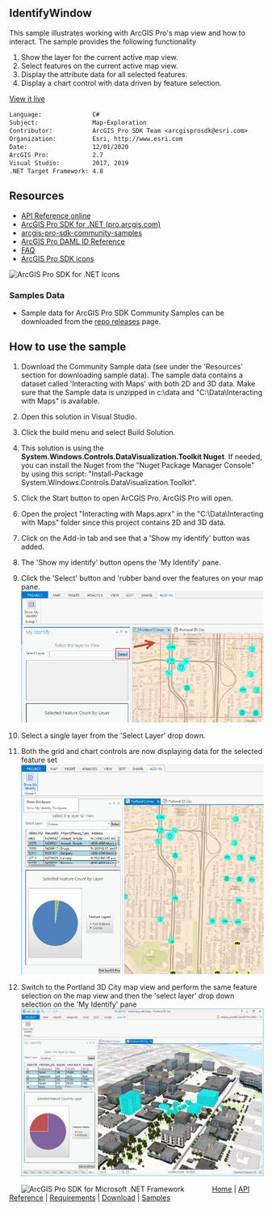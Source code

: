 ## IdentifyWindow

<!-- TODO: Write a brief abstract explaining this sample -->
This sample illustrates working with ArcGIS Pro's map view and how to interact.  The sample provides the following functionality  
  
1. Show the layer for the current active map view.  
1. Select features on the current active map view.  
1. Display the attribute data for all selected features.  
1. Display a chart control with data driven by feature selection.  
  


<a href="http://pro.arcgis.com/en/pro-app/sdk/" target="_blank">View it live</a>

<!-- TODO: Fill this section below with metadata about this sample-->
```
Language:              C#
Subject:               Map-Exploration
Contributor:           ArcGIS Pro SDK Team <arcgisprosdk@esri.com>
Organization:          Esri, http://www.esri.com
Date:                  12/01/2020
ArcGIS Pro:            2.7
Visual Studio:         2017, 2019
.NET Target Framework: 4.8
```

## Resources

* [API Reference online](https://pro.arcgis.com/en/pro-app/sdk/api-reference)
* <a href="https://pro.arcgis.com/en/pro-app/sdk/" target="_blank">ArcGIS Pro SDK for .NET (pro.arcgis.com)</a>
* [arcgis-pro-sdk-community-samples](https://github.com/Esri/arcgis-pro-sdk-community-samples)
* [ArcGIS Pro DAML ID Reference](https://github.com/Esri/arcgis-pro-sdk/wiki/ArcGIS-Pro-DAML-ID-Reference)
* [FAQ](https://github.com/Esri/arcgis-pro-sdk/wiki/FAQ)
* [ArcGIS Pro SDK icons](https://github.com/Esri/arcgis-pro-sdk/releases/tag/2.4.0.19948)

![ArcGIS Pro SDK for .NET Icons](https://Esri.github.io/arcgis-pro-sdk/images/Home/Image-of-icons.png  "ArcGIS Pro SDK Icons")

### Samples Data

* Sample data for ArcGIS Pro SDK Community Samples can be downloaded from the [repo releases](https://github.com/Esri/arcgis-pro-sdk-community-samples/releases) page.  

## How to use the sample
<!-- TODO: Explain how this sample can be used. To use images in this section, create the image file in your sample project's screenshots folder. Use relative url to link to this image using this syntax: ![My sample Image](FacePage/SampleImage.png) -->
1. Download the Community Sample data (see under the 'Resources' section for downloading sample data).  The sample data contains a dataset called 'Interacting with Maps' with both 2D and 3D data.  Make sure that the Sample data is unzipped in c:\data and "C:\Data\Interacting with Maps" is available.  
1. Open this solution in Visual Studio.    
1. Click the build menu and select Build Solution.  
1. This solution is using the **System.Windows.Controls.DataVisualization.Toolkit Nuget**.  If needed, you can install the Nuget from the "Nuget Package Manager Console" by using this script: "Install-Package System.Windows.Controls.DataVisualization.Toolkit".  
1. Click the Start button to open ArCGIS Pro.  ArcGIS Pro will open.  
1. Open the project "Interacting with Maps.aprx" in the "C:\Data\Interacting with Maps" folder since this project contains 2D and 3D data.  
1. Click on the Add-in tab and see that a 'Show my identify' button was added.  
1. The 'Show my identify' button opens the 'My Identify' pane.   
1. Click the 'Select' button and 'rubber band over the features on your map pane.  
![UI](Screenshots/Screen1.png)  
  
1. Select a single layer from the 'Select Layer' drop down.  
1. Both the grid and chart controls are now displaying data for the selected feature set  
![UI](Screenshots/Screen2.png)  
  
1. Switch to the Portland 3D City map view and perform the same feature selection on the map view and then the 'select layer' drop down selection on the 'My Identify' pane  
![UI](Screenshots/Screen3.png)  
  


<!-- End -->

&nbsp;&nbsp;&nbsp;&nbsp;&nbsp;&nbsp;<img src="https://esri.github.io/arcgis-pro-sdk/images/ArcGISPro.png"  alt="ArcGIS Pro SDK for Microsoft .NET Framework" height = "20" width = "20" align="top"  >
&nbsp;&nbsp;&nbsp;&nbsp;&nbsp;&nbsp;&nbsp;&nbsp;&nbsp;&nbsp;&nbsp;&nbsp;
[Home](https://github.com/Esri/arcgis-pro-sdk/wiki) | <a href="https://pro.arcgis.com/en/pro-app/sdk/api-reference" target="_blank">API Reference</a> | [Requirements](https://github.com/Esri/arcgis-pro-sdk/wiki#requirements) | [Download](https://github.com/Esri/arcgis-pro-sdk/wiki#installing-arcgis-pro-sdk-for-net) | <a href="https://github.com/esri/arcgis-pro-sdk-community-samples" target="_blank">Samples</a>
